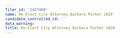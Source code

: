 ```yaml
---
filer_id: '1427469'
name: Re-Elect City Attorney Barbara Parker 2020
candidate_controlled_id: ''
data_warning: 
title: Re-Elect City Attorney Barbara Parker 2020
---
```

